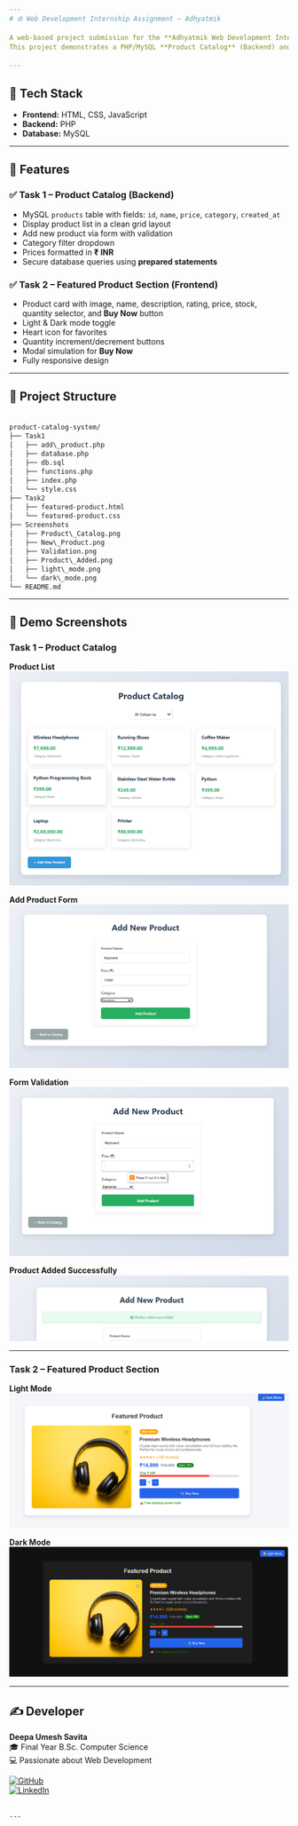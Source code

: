 ```yaml
---
# 🌐 Web Development Internship Assignment – Adhyatmik

A web-based project submission for the **Adhyatmik Web Development Internship**.  
This project demonstrates a PHP/MySQL **Product Catalog** (Backend) and a **Featured Product Section** (Frontend) using HTML/CSS/JS.

---
```


## 🔧 Tech Stack
- **Frontend:** HTML, CSS, JavaScript  
- **Backend:** PHP  
- **Database:** MySQL  

---

## 🚀 Features

### ✅ Task 1 – Product Catalog (Backend)
- MySQL `products` table with fields: `id`, `name`, `price`, `category`, `created_at`
- Display product list in a clean grid layout
- Add new product via form with validation
- Category filter dropdown
- Prices formatted in **₹ INR**
- Secure database queries using **prepared statements**

### ✅ Task 2 – Featured Product Section (Frontend)
- Product card with image, name, description, rating, price, stock, quantity selector, and **Buy Now** button
- Light & Dark mode toggle
- Heart icon for favorites
- Quantity increment/decrement buttons
- Modal simulation for **Buy Now**
- Fully responsive design

---

## 📂 Project Structure
```

product-catalog-system/
├── Task1
│   ├── add\_product.php
│   ├── database.php
│   ├── db.sql
│   ├── functions.php
│   ├── index.php
│   └── style.css
├── Task2
│   ├── featured-product.html
│   └── featured-product.css
├── Screenshots
│   ├── Product\_Catalog.png
│   ├── New\_Product.png
│   ├── Validation.png
│   ├── Product\_Added.png
│   ├── light\_mode.png
│   └── dark\_mode.png
└── README.md

```

---

## 📸 Demo Screenshots

### Task 1 – Product Catalog
**Product List**  
![Product Catalog](Screenshots/Product_Catalog.png)

**Add Product Form**  
![Add Product Form](Screenshots/New_Product.png)

**Form Validation**  
![Form Validation](Screenshots/Validation.png)

**Product Added Successfully**  
![Product Added Successfully](Screenshots/Product_Added.png)

---

### Task 2 – Featured Product Section
**Light Mode**  
![Light Mode](Screenshots/light_mode.png)

**Dark Mode**  
![Dark Mode](Screenshots/dark_mode.png)

---

## ✍️ Developer
**Deepa Umesh Savita**  
🎓 Final Year B.Sc. Computer Science  
💻 Passionate about Web Development

[![GitHub](https://img.shields.io/badge/GitHub-Visit-blue?logo=github&style=flat-square)](https://github.com/deepasavita)  
[![LinkedIn](https://img.shields.io/badge/LinkedIn-Connect-blue?logo=linkedin&style=flat-square)](https://www.linkedin.com/in/deepa-savita)
```

---


